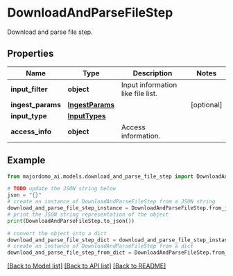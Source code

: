 # DownloadAndParseFileStep

Download and parse file step.

## Properties

Name | Type | Description | Notes
------------ | ------------- | ------------- | -------------
**input_filter** | **object** | Input information like file list. | 
**ingest_params** | [**IngestParams**](IngestParams.md) |  | [optional] 
**input_type** | [**InputTypes**](InputTypes.md) |  | 
**access_info** | **object** | Access information. | 

## Example

```python
from majordomo_ai.models.download_and_parse_file_step import DownloadAndParseFileStep

# TODO update the JSON string below
json = "{}"
# create an instance of DownloadAndParseFileStep from a JSON string
download_and_parse_file_step_instance = DownloadAndParseFileStep.from_json(json)
# print the JSON string representation of the object
print(DownloadAndParseFileStep.to_json())

# convert the object into a dict
download_and_parse_file_step_dict = download_and_parse_file_step_instance.to_dict()
# create an instance of DownloadAndParseFileStep from a dict
download_and_parse_file_step_from_dict = DownloadAndParseFileStep.from_dict(download_and_parse_file_step_dict)
```
[[Back to Model list]](../README.md#documentation-for-models) [[Back to API list]](../README.md#documentation-for-api-endpoints) [[Back to README]](../README.md)


